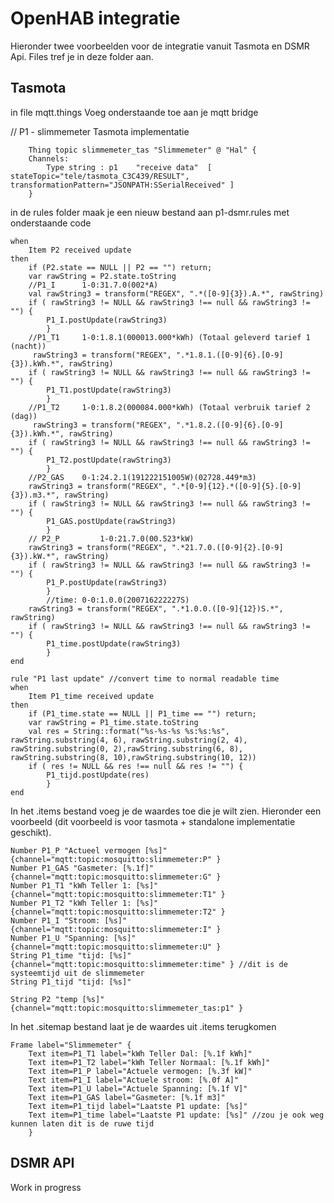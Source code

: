 # OpenHAB integratie
Hieronder twee voorbeelden voor de integratie vanuit Tasmota en DSMR Api.
Files tref je in deze folder aan.

## Tasmota
in file mqtt.things 
Voeg  onderstaande toe aan je mqtt bridge

// P1 - slimmemeter Tasmota implementatie
```     
	Thing topic slimmemeter_tas "Slimmemeter" @ "Hal" {
    Channels:
		Type string : p1	"receive data"	[ stateTopic="tele/tasmota_C3C439/RESULT", transformationPattern="JSONPATH:SSerialReceived" ]	
    }
```
   
    
in de rules folder maak je een nieuw bestand aan p1-dsmr.rules met onderstaande code
```rule "P2 P"
when
    Item P2 received update
then
	if (P2.state == NULL || P2 == "") return;
    var rawString = P2.state.toString
	//P1_I 		1-0:31.7.0(002*A)
	val rawString3 = transform("REGEX", ".*([0-9]{3}).A.*", rawString)
	if ( rawString3 != NULL && rawString3 !== null && rawString3 != "") { 
		P1_I.postUpdate(rawString3) 
		} 
	//P1_T1		1-0:1.8.1(000013.000*kWh) (Totaal geleverd tarief 1 (nacht))
	 rawString3 = transform("REGEX", ".*1.8.1.([0-9]{6}.[0-9]{3}).kWh.*", rawString)
	if ( rawString3 != NULL && rawString3 !== null && rawString3 != "") { 
		P1_T1.postUpdate(rawString3) 
		} 
	//P1_T2 	1-0:1.8.2(000084.000*kWh) (Totaal verbruik tarief 2 (dag))
	 rawString3 = transform("REGEX", ".*1.8.2.([0-9]{6}.[0-9]{3}).kWh.*", rawString)
	if ( rawString3 != NULL && rawString3 !== null && rawString3 != "") { 
		P1_T2.postUpdate(rawString3) 
		} 
	//P2_GAS 	0-1:24.2.1(191222151005W)(02728.449*m3)
	rawString3 = transform("REGEX", ".*[0-9]{12}.*([0-9]{5}.[0-9]{3}).m3.*", rawString)
	if ( rawString3 != NULL && rawString3 !== null && rawString3 != "") { 
		P1_GAS.postUpdate(rawString3) 
		} 
	// P2_P 		1-0:21.7.0(00.523*kW)
	rawString3 = transform("REGEX", ".*21.7.0.([0-9]{2}.[0-9]{3}).kW.*", rawString)
	if ( rawString3 != NULL && rawString3 !== null && rawString3 != "") { 
		P1_P.postUpdate(rawString3) 
		} 
		//time: 0-0:1.0.0(200716222227S)
	rawString3 = transform("REGEX", ".*1.0.0.([0-9]{12})S.*", rawString)
	if ( rawString3 != NULL && rawString3 !== null && rawString3 != "") { 
		P1_time.postUpdate(rawString3) 
		} 
end

rule "P1 last update" //convert time to normal readable time
when
    Item P1_time received update
then
	if (P1_time.state == NULL || P1_time == "") return;
    var rawString = P1_time.state.toString
	val res = String::format("%s-%s-%s %s:%s:%s", rawString.substring(4, 6), rawString.substring(2, 4), rawString.substring(0, 2),rawString.substring(6, 8), rawString.substring(8, 10),rawString.substring(10, 12))
	if ( res != NULL && res !== null && res != "") { 
		P1_tijd.postUpdate(res) 
		} 
end   
``` 

In het .items bestand voeg je de waardes toe die je wilt zien. Hieronder een voorbeeld (dit voorbeeld is voor tasmota + standalone implementatie geschikt).
```
Number P1_P "Actueel vermogen [%s]"	 {channel="mqtt:topic:mosquitto:slimmemeter:P" } 
Number P1_GAS "Gasmeter: [%.1f]"	 {channel="mqtt:topic:mosquitto:slimmemeter:G" }
Number P1_T1 "kWh Teller 1: [%s]"	 {channel="mqtt:topic:mosquitto:slimmemeter:T1" } 
Number P1_T2 "kWh Teller 1: [%s]"	 {channel="mqtt:topic:mosquitto:slimmemeter:T2" } 
Number P1_I "Stroom: [%s]"			 {channel="mqtt:topic:mosquitto:slimmemeter:I" }
Number P1_U "Spanning: [%s]"		 {channel="mqtt:topic:mosquitto:slimmemeter:U" } 
String P1_time "tijd: [%s]" 		 {channel="mqtt:topic:mosquitto:slimmemeter:time" } //dit is de systeemtijd uit de slimmemeter
String P1_tijd "tijd: [%s]"

String P2 "temp [%s]"				 {channel="mqtt:topic:mosquitto:slimmemeter_tas:p1" } 
```
In het .sitemap bestand laat je de waardes uit .items terugkomen
```
Frame label="Slimmemeter" {
    Text item=P1_T1 label="kWh Teller Dal: [%.1f kWh]"
    Text item=P1_T2 label="kWh Teller Normaal: [%.1f kWh]"
    Text item=P1_P label="Actuele vermogen: [%.3f kW]"
    Text item=P1_I label="Actuele stroom: [%.0f A]"
    Text item=P1_U label="Actuele Spanning: [%.1f V]"
    Text item=P1_GAS label="Gasmeter: [%.1f m3]"
   	Text item=P1_tijd label="Laatste P1 update: [%s]"
   	Text item=P1_time label="Laatste P1 update: [%s]" //zou je ook weg kunnen laten dit is de ruwe tijd
   	}
```
## DSMR API
Work in progress


